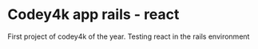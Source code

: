 # Codey4k app rails - react


First project of codey4k of the year. Testing react in the rails environment